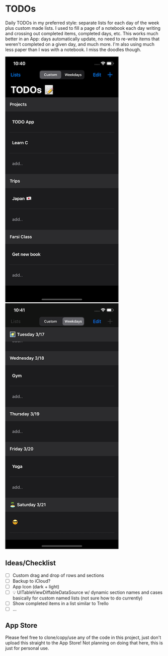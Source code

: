 # TODOs

Daily TODOs in my preferred style: separate lists for each day of the week plus custom made lists. I used to fill a page of a notebook each day writing and crossing out completed items, completed days, etc. This works much better in an App: days automatically update, no need to re-write items that weren't completed on a given day, and much more. I'm also using much less paper than I was with a notebook. I miss the doodles though.

![custom](photos/custom.png)
![custom](photos/days.png)

## Ideas/Checklist

- [ ] Custom drag and drop of rows and sections
- [ ] Backup to iCloud?
- [ ] App Icon (dark + light)
- [ ] 💡 UITableViewDiffableDataSource w/ dynamic section names and cases basically for custom named lists (not sure how to do currently)
- [ ] Show completed items in a list similar to Trello
- [ ] ...

## App Store

Please feel free to clone/copy/use any of the code in this project, just don't upload this straight to the App Store! Not planning on doing that here, this is just for personal use.

